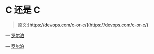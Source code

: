 # C 还是 C

> 原文:[https://devops.com/c-or-c/](https://devops.com/c-or-c/)

— [罗尔泊](https://devops.com/author/breselman/)

— [罗尔泊](https://devops.com/author/breselman/)